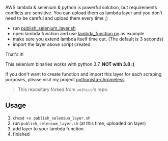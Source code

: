 AWS lambda & selenium & python is powerful solution, but requirements conflicts are sensitive.
You can upload them as lambda layer and you don't need to be careful and upload them every time ;)

+ run [publish_selenium_layer.sh](https://github.com/xoxwgys56/selenium-lambda-layer/blob/master/publish_selenium_layer.sh)
+ open lambda function and use [lambda_function.py](https://github.com/xoxwgys56/selenium-lambda-layer/blob/master/lambda_function.py) as example.
+ make sure you extend lambda itself time out. (The default is 3 seconds)
+ import the layer above script created.

That's it!

This selenium binaries works with python 3.7. **NOT with 3.8 :(**

If you don't want to create function and import this layer for each scraping purposes, please visit my project [pythonista-chromeless](https://github.com/umihico/pythonista-chromeless/)

> This repositary forked from `umihico`'s repo.

## Usage

1. `chmod +x publish_selenium_layer.sh`
2. run `publish_selenium_layer.sh` (at this time, uploaded on layer)
3. add layer to your lambda function
4. finished
